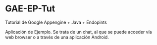 GAE-EP-Tut
==========

Tutorial de Google Appengine + Java + Endopints

Aplicación de Ejemplo.
Se trata de un chat, al que se puede acceder vía web browser o a través de una aplicación Android.
